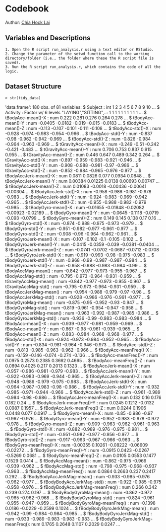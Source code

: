 # Codebook

Author: [Chia Hock Lai](https://github.com/hlchia)


## Variables and Descriptions

    1. Open the R script run_analysis.r using a text editor or RStudio.
    2. Change the parameter of the setwd function call to the working directory/folder (i.e., the folder where these the R script file is saved).
    3. Run the R script run_analysis.r, which contains the code of all the logic.

## Dataset Structure

    > str(tidy_data)
'data.frame':	180 obs. of  81 variables:
 $ Subject                        : int  1 2 3 4 5 6 7 8 9 10 ...
 $ Activity                       : Factor w/ 6 levels "LAYING","SITTING",..: 1 1 1 1 1 1 1 1 1 1 ...
 $ tBodyAcc-mean()-X              : num  0.222 0.281 0.276 0.264 0.278 ...
 $ tBodyAcc-mean()-Y              : num  -0.0405 -0.0182 -0.019 -0.015 -0.0183 ...
 $ tBodyAcc-mean()-Z              : num  -0.113 -0.107 -0.101 -0.111 -0.108 ...
 $ tBodyAcc-std()-X               : num  -0.928 -0.974 -0.983 -0.954 -0.966 ...
 $ tBodyAcc-std()-Y               : num  -0.837 -0.98 -0.962 -0.942 -0.969 ...
 $ tBodyAcc-std()-Z               : num  -0.826 -0.984 -0.964 -0.963 -0.969 ...
 $ tGravityAcc-mean()-X           : num  -0.249 -0.51 -0.242 -0.421 -0.483 ...
 $ tGravityAcc-mean()-Y           : num  0.706 0.753 0.837 0.915 0.955 ...
 $ tGravityAcc-mean()-Z           : num  0.446 0.647 0.489 0.342 0.264 ...
 $ tGravityAcc-std()-X            : num  -0.897 -0.959 -0.983 -0.921 -0.946 ...
 $ tGravityAcc-std()-Y            : num  -0.908 -0.988 -0.981 -0.97 -0.986 ...
 $ tGravityAcc-std()-Z            : num  -0.852 -0.984 -0.965 -0.976 -0.977 ...
 $ tBodyAccJerk-mean()-X          : num  0.0811 0.0826 0.077 0.0934 0.0848 ...
 $ tBodyAccJerk-mean()-Y          : num  0.00384 0.01225 0.0138 0.00693 0.00747 ...
 $ tBodyAccJerk-mean()-Z          : num  0.01083 -0.0018 -0.00436 -0.00641 -0.00304 ...
 $ tBodyAccJerk-std()-X           : num  -0.958 -0.986 -0.981 -0.978 -0.983 ...
 $ tBodyAccJerk-std()-Y           : num  -0.924 -0.983 -0.969 -0.942 -0.965 ...
 $ tBodyAccJerk-std()-Z           : num  -0.955 -0.988 -0.982 -0.979 -0.985 ...
 $ tBodyGyro-mean()-X             : num  -0.01655 -0.01848 -0.02082 -0.00923 -0.02189 ...
 $ tBodyGyro-mean()-Y             : num  -0.0645 -0.1118 -0.0719 -0.093 -0.0799 ...
 $ tBodyGyro-mean()-Z             : num  0.149 0.145 0.138 0.17 0.16 ...
 $ tBodyGyro-std()-X              : num  -0.874 -0.988 -0.975 -0.973 -0.979 ...
 $ tBodyGyro-std()-Y              : num  -0.951 -0.982 -0.977 -0.961 -0.977 ...
 $ tBodyGyro-std()-Z              : num  -0.908 -0.96 -0.964 -0.962 -0.961 ...
 $ tBodyGyroJerk-mean()-X         : num  -0.107 -0.102 -0.1 -0.105 -0.102 ...
 $ tBodyGyroJerk-mean()-Y         : num  -0.0415 -0.0359 -0.039 -0.0381 -0.0404 ...
 $ tBodyGyroJerk-mean()-Z         : num  -0.0741 -0.0702 -0.0687 -0.0712 -0.0708 ...
 $ tBodyGyroJerk-std()-X          : num  -0.919 -0.993 -0.98 -0.975 -0.983 ...
 $ tBodyGyroJerk-std()-Y          : num  -0.968 -0.99 -0.987 -0.987 -0.984 ...
 $ tBodyGyroJerk-std()-Z          : num  -0.958 -0.988 -0.983 -0.984 -0.99 ...
 $ tBodyAccMag-mean()             : num  -0.842 -0.977 -0.973 -0.955 -0.967 ...
 $ tBodyAccMag-std()              : num  -0.795 -0.973 -0.964 -0.931 -0.959 ...
 $ tGravityAccMag-mean()          : num  -0.842 -0.977 -0.973 -0.955 -0.967 ...
 $ tGravityAccMag-std()           : num  -0.795 -0.973 -0.964 -0.931 -0.959 ...
 $ tBodyAccJerkMag-mean()         : num  -0.954 -0.988 -0.979 -0.97 -0.98 ...
 $ tBodyAccJerkMag-std()          : num  -0.928 -0.986 -0.976 -0.961 -0.977 ...
 $ tBodyGyroMag-mean()            : num  -0.875 -0.95 -0.952 -0.93 -0.947 ...
 $ tBodyGyroMag-std()             : num  -0.819 -0.961 -0.954 -0.947 -0.958 ...
 $ tBodyGyroJerkMag-mean()        : num  -0.963 -0.992 -0.987 -0.985 -0.986 ...
 $ tBodyGyroJerkMag-std()         : num  -0.936 -0.99 -0.983 -0.983 -0.984 ...
 $ fBodyAcc-mean()-X              : num  -0.939 -0.977 -0.981 -0.959 -0.969 ...
 $ fBodyAcc-mean()-Y              : num  -0.867 -0.98 -0.961 -0.939 -0.965 ...
 $ fBodyAcc-mean()-Z              : num  -0.883 -0.984 -0.968 -0.968 -0.977 ...
 $ fBodyAcc-std()-X               : num  -0.924 -0.973 -0.984 -0.952 -0.965 ...
 $ fBodyAcc-std()-Y               : num  -0.834 -0.981 -0.964 -0.946 -0.973 ...
 $ fBodyAcc-std()-Z               : num  -0.813 -0.985 -0.963 -0.962 -0.966 ...
 $ fBodyAcc-meanFreq()-X          : num  -0.159 -0.146 -0.074 -0.274 -0.136 ...
 $ fBodyAcc-meanFreq()-Y          : num  0.0975 0.2573 0.2385 0.3662 0.4665 ...
 $ fBodyAcc-meanFreq()-Z          : num  0.0894 0.4025 0.217 0.2013 0.1323 ...
 $ fBodyAccJerk-mean()-X          : num  -0.957 -0.986 -0.981 -0.979 -0.983 ...
 $ fBodyAccJerk-mean()-Y          : num  -0.922 -0.983 -0.969 -0.944 -0.965 ...
 $ fBodyAccJerk-mean()-Z          : num  -0.948 -0.986 -0.979 -0.975 -0.983 ...
 $ fBodyAccJerk-std()-X           : num  -0.964 -0.987 -0.983 -0.98 -0.986 ...
 $ fBodyAccJerk-std()-Y           : num  -0.932 -0.985 -0.971 -0.944 -0.966 ...
 $ fBodyAccJerk-std()-Z           : num  -0.961 -0.989 -0.984 -0.98 -0.986 ...
 $ fBodyAccJerk-meanFreq()-X      : num  0.132 0.16 0.176 0.182 0.24 ...
 $ fBodyAccJerk-meanFreq()-Y      : num  0.0245 0.1212 -0.0132 0.0987 0.1957 ...
 $ fBodyAccJerk-meanFreq()-Z      : num  0.0244 0.1906 0.0448 0.077 0.0917 ...
 $ fBodyGyro-mean()-X             : num  -0.85 -0.986 -0.97 -0.967 -0.976 ...
 $ fBodyGyro-mean()-Y             : num  -0.952 -0.983 -0.978 -0.972 -0.978 ...
 $ fBodyGyro-mean()-Z             : num  -0.909 -0.963 -0.962 -0.961 -0.963 ...
 $ fBodyGyro-std()-X              : num  -0.882 -0.989 -0.976 -0.975 -0.981 ...
 $ fBodyGyro-std()-Y              : num  -0.951 -0.982 -0.977 -0.956 -0.977 ...
 $ fBodyGyro-std()-Z              : num  -0.917 -0.963 -0.967 -0.966 -0.963 ...
 $ fBodyGyro-meanFreq()-X         : num  -0.00355 0.10261 -0.08222 -0.06609 -0.02272 ...
 $ fBodyGyro-meanFreq()-Y         : num  -0.0915 0.0423 -0.0267 -0.5269 0.0681 ...
 $ fBodyGyro-meanFreq()-Z         : num  0.0105 0.0553 0.1477 0.1529 0.0414 ...
 $ fBodyAccMag-mean()             : num  -0.862 -0.975 -0.966 -0.939 -0.962 ...
 $ fBodyAccMag-std()              : num  -0.798 -0.975 -0.968 -0.937 -0.963 ...
 $ fBodyAccMag-meanFreq()         : num  0.0864 0.2663 0.237 0.2417 0.292 ...
 $ fBodyBodyAccJerkMag-mean()     : num  -0.933 -0.985 -0.976 -0.962 -0.977 ...
 $ fBodyBodyAccJerkMag-std()      : num  -0.922 -0.985 -0.975 -0.958 -0.976 ...
 $ fBodyBodyAccJerkMag-meanFreq() : num  0.266 0.342 0.239 0.274 0.197 ...
 $ fBodyBodyGyroMag-mean()        : num  -0.862 -0.972 -0.965 -0.962 -0.968 ...
 $ fBodyBodyGyroMag-std()         : num  -0.824 -0.961 -0.955 -0.947 -0.959 ...
 $ fBodyBodyGyroMag-meanFreq()    : num  -0.1398 0.0186 -0.0229 -0.2599 0.1024 ...
 $ fBodyBodyGyroJerkMag-mean()    : num  -0.942 -0.99 -0.984 -0.984 -0.985 ...
 $ fBodyBodyGyroJerkMag-std()     : num  -0.933 -0.989 -0.983 -0.983 -0.983 ...
 $ fBodyBodyGyroJerkMag-meanFreq(): num  0.1765 0.2648 0.1107 0.2029 0.0247 ...
    


